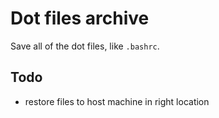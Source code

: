 # Dot files archive
Save all of the dot files, like `.bashrc`.

## Todo
- restore files to host machine in right location

